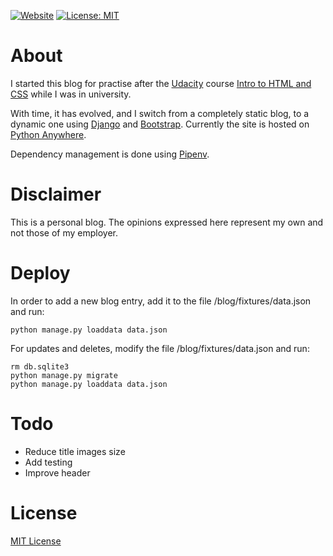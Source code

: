 
[![Website](https://img.shields.io/website?url=https%3A%2F%2Fhoter11.eu.pythonanywhere.com%2F)](https://hoter11.eu.pythonanywhere.com/)
[![License: MIT](https://img.shields.io/badge/license-MIT%20License-blue.svg)](https://github.com/Hoter11/WebProject/blob/master/LICENSE)

# About
I started this blog for practise after the [Udacity](https://www.udacity.com/) course [Intro to HTML and CSS](https://www.udacity.com/course/intro-to-html-and-css--ud001) while I was in university.

With time, it has evolved, and I switch from a completely static blog, to a dynamic one using [Django](https://www.djangoproject.com/) and [Bootstrap](https://getbootstrap.com). Currently the site is hosted on [Python Anywhere](https://eu.pythonanywhere.com).

Dependency management is done using [Pipenv](https://pipenv.pypa.io). 

# Disclaimer
This is a personal blog. The opinions expressed here represent my own and not those of my employer.

# Deploy
In order to add a new blog entry, add it to the file /blog/fixtures/data.json and run:
```
python manage.py loaddata data.json
```

For updates and deletes, modify the file /blog/fixtures/data.json and run:
```
rm db.sqlite3
python manage.py migrate
python manage.py loaddata data.json
```

# Todo
- Reduce title images size
- Add testing
- Improve header

# License
[MIT License](LICENSE)